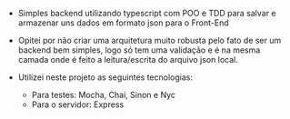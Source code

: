 * Simples backend utilizando typescript com POO e TDD para salvar e armazenar uns dados em formato json para o Front-End

* Opitei por não criar uma arquitetura muito robusta pelo fato de ser um backend bem simples, logo só tem uma validação e é na mesma camada onde é feito a leitura/escrita do arquivo json local.

* Utilizei neste projeto as seguintes tecnologias:
  - Para testes: Mocha, Chai, Sinon e Nyc
  - Para o servidor: Express